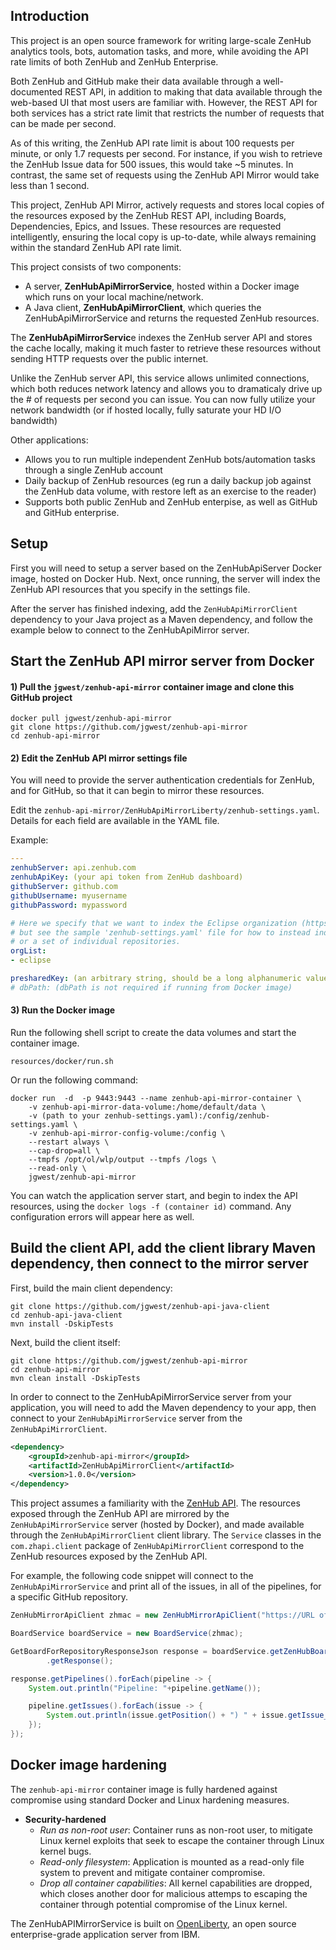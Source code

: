 
## Introduction

This project is an open source framework for writing large-scale ZenHub analytics tools, bots, automation tasks, and more, while avoiding the API rate limits of both ZenHub and ZenHub Enterprise.

Both ZenHub and GitHub make their data available through a well-documented REST API, in addition to making that data available through the web-based UI that most users are familiar with. However, the REST API for both services has a strict rate limit that restricts the number of requests that can be made per second.

As of this writing, the ZenHub API rate limit is about 100 requests per minute, or only 1.7 requests per second. For instance, if you wish to retrieve the ZenHub Issue data for 500 issues, this would take ~5 minutes. In contrast, the same set of requests using the ZenHub API Mirror would take less than 1 second.

This project, ZenHub API Mirror, actively requests and stores local copies of the resources exposed by the ZenHub REST API, including Boards, Dependencies, Epics, and Issues. These resources are requested intelligently, ensuring the local copy is up-to-date, while always remaining within the standard ZenHub API rate limit.

This project consists of two components:
- A server, **ZenHubApiMirrorService**, hosted within a Docker image which runs on your local machine/network.
- A Java client, **ZenHubApiMirrorClient**, which queries the ZenHubApiMirrorService and returns the requested ZenHub resources.

The **ZenHubApiMirrorServic**e indexes the ZenHub server API and stores the cache locally, making it much faster to retrieve these resources without sending HTTP requests over the public internet. 

Unlike the ZenHub server API, this service allows unlimited connections, which both reduces network latency and allows you to dramaticaly drive up the # of requests per second you can issue. You can now fully utilize your network bandwidth (or if hosted locally, fully saturate your HD I/O bandwidth)

Other applications:
- Allows you to run multiple independent ZenHub bots/automation tasks through a single ZenHub account 
- Daily backup of ZenHub resources (eg run a daily backup job against the ZenHub data volume, with restore left as an exercise to the reader)
- Supports both public ZenHub and ZenHub enterpise, as well as GitHub and GitHub enterprise.


## Setup

First you will need to setup a server based on the ZenHubApiServer Docker image, hosted on Docker Hub. Next, once running, the server will index the ZenHub API resources that you specify in the settings file.

After the server has finished indexing, add the `ZenHubApiMirrorClient` dependency to your Java project as a Maven dependency, and follow the example below to connect to the ZenHubApiMirror server.





## Start the ZenHub API mirror server from Docker

#### 1) Pull the `jgwest/zenhub-api-mirror` container image and clone this GitHub project

```
docker pull jgwest/zenhub-api-mirror
git clone https://github.com/jgwest/zenhub-api-mirror
cd zenhub-api-mirror
```

#### 2) Edit the ZenHub API mirror settings file

You will need to provide the server authentication credentials for ZenHub, and for GitHub, so that it can begin to mirror these resources.

Edit the `zenhub-api-mirror/ZenHubApiMirrorLiberty/zenhub-settings.yaml`. Details for each field are available in the YAML file. 

Example:
```yaml
---
zenhubServer: api.zenhub.com
zenhubApiKey: (your api token from ZenHub dashboard)
githubServer: github.com
githubUsername: myusername
githubPassword: mypassword

# Here we specify that we want to index the Eclipse organization (https://github.com/eclipse),
# but see the sample 'zenhub-settings.yaml' file for how to instead index a user,
# or a set of individual repositories.
orgList:
- eclipse

presharedKey: (an arbitrary string, should be a long alphanumeric value, similar to a password it must between equivalent the mirror client and mirror server)
# dbPath: (dbPath is not required if running from Docker image)
```

#### 3) Run the Docker image

Run the following shell script to create the data volumes and start the container image.
```
resources/docker/run.sh
```

Or run the following command:
```shell
docker run  -d  -p 9443:9443 --name zenhub-api-mirror-container \
    -v zenhub-api-mirror-data-volume:/home/default/data \
    -v (path to your zenhub-settings.yaml):/config/zenhub-settings.yaml \
    -v zenhub-api-mirror-config-volume:/config \
    --restart always \
    --cap-drop=all \
    --tmpfs /opt/ol/wlp/output --tmpfs /logs \
    --read-only \
    jgwest/zenhub-api-mirror
```

You can watch the application server start, and begin to index the API resources, using the `docker logs -f (container id)` command. Any configuration errors will appear here as well.


## Build the client API, add the client library Maven dependency, then connect to the mirror server

First, build the main client dependency:
```shell
git clone https://github.com/jgwest/zenhub-api-java-client
cd zenhub-api-java-client
mvn install -DskipTests
```

Next, build the client itself:
```shell
git clone https://github.com/jgwest/zenhub-api-mirror
cd zenhub-api-mirror
mvn clean install -DskipTests
```

In order to connect to the ZenHubApiMirrorService server from your application, you will need to add the Maven dependency to your app, then connect to your `ZenHubApiMirrorService` server from the `ZenHubApiMirrorClient`. 

```xml
<dependency>
	<groupId>zenhub-api-mirror</groupId>
	<artifactId>ZenHubApiMirrorClient</artifactId>
	<version>1.0.0</version>
</dependency>
```

This project assumes a familiarity with the [ZenHub API](https://github.com/ZenHubIO/API). The resources exposed through the ZenHub API are mirrored by the `ZenHubApiMirrorService` server (hosted by Docker), and made available through the `ZenHubApiMirrorClient` client library. The `Service` classes in the `com.zhapi.client` package of `ZenHubApiMirrorClient` correspond to the ZenHub resources exposed by the ZenHub API.

For example, the following code snippet will connect to the `ZenHubApiMirrorService` and print all of the issues, in all of the pipelines, for a specific GitHub repository.

```java
ZenHubMirrorApiClient zhmac = new ZenHubMirrorApiClient("https://URL of your docker server", "preshared key from server settings file");

BoardService boardService = new BoardService(zhmac);

GetBoardForRepositoryResponseJson response = boardService.getZenHubBoardForRepo(/*githubRepositoryId*/)
		.getResponse();

response.getPipelines().forEach(pipeline -> {
	System.out.println("Pipeline: "+pipeline.getName());

	pipeline.getIssues().forEach(issue -> {
		System.out.println(issue.getPosition() + ") " + issue.getIssue_number() + " is-epic: " + issue.isIs_epic());
	});
});
```


## Docker image hardening

The `zenhub-api-mirror` container image is fully hardened against compromise using standard Docker and Linux hardening measures. 

- **Security-hardened**
  - *Run as non-root user*: Container runs as non-root user, to mitigate Linux kernel exploits that seek to escape the container through Linux kernel bugs.
  - *Read-only filesystem*: Application is mounted as a read-only file system to prevent and mitigate container compromise.
  - *Drop all container capabilities*: All kernel capabilities are dropped, which closes another door for malicious attemps to escaping the container through potential compromise of the Linux kernel.
  
The ZenHubAPIMirrorService is built on [OpenLiberty](https://openliberty.io), an open source enterprise-grade application server from IBM.

